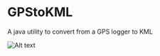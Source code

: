 GPStoKML
========

A java utility to convert from a GPS logger to KML

![Alt text](/relative/path/to/img.jpg?raw=true "Optional Title")
